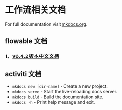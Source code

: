 # 工作流相关文档

For full documentation visit [mkdocs.org](https://www.mkdocs.org).

## flowable 文档
### 1、[v6.4.2版本中文文档](workflow/flowable/bpmn/index.html)

## activiti 文档
* `mkdocs new [dir-name]` - Create a new project.
* `mkdocs serve` - Start the live-reloading docs server.
* `mkdocs build` - Build the documentation site.
* `mkdocs -h` - Print help message and exit.

